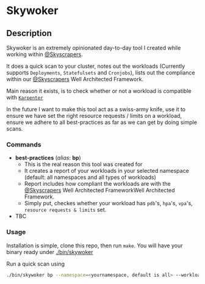# Skywoker

## Description

Skywoker is an extremely opinionated day-to-day tool I created while working within [@Skyscrapers](https://github.com/skyscrapers).

It does a quick scan to your cluster, notes out the workloads (Currently supports `Deployments`, `Statefulsets` and `Cronjobs`), lists out the compliance within our [@Skyscrapers](https://github.com/skyscrapers) Well Architected Framework.

Main reason it exists, is to check whether or not a workload is compatible with [`Karpenter`](https://karpenter.sh)

In the future I want to make this tool act as a swiss-army knife, use it to ensure we have set the right resource requests / limits on a workload, ensure we adhere to all best-practices as far as we can get by doing simple scans.

### Commands

- **best-practices** (*alias*: **bp**)
  - This is the real reason this tool was created for
  - It creates a report of your workloads in your selected namespace (default: all namespaces and all types of workloads)
  - Report includes how compliant the workloads are with the [@Skyscrapers](https://github.com/skyscrapers) Well Architected FrameworkWell Architected Framework.
  - Simply put, checkes whether your workload has `pdb`'s, `hpa`'s, `vpa`'s, `resource requests & limits` set.
- TBC

### Usage

Installation is simple, clone this repo, then run `make`. You will have your binary ready under [./bin/skywoker](./bin/skywoker)

Run a quick scan using

```bash
./bin/skywoker bp --namespace=<yournamespace, default is all> --workload-type=<all,deployment,statefulset,cronjob> -v(log verbosity boolean)
```
